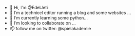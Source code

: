 - 👋 Hi, I’m @EdelJeti
- 👀 I’m a technicel editor running a blog and some websites ...
- 🌱 I’m currently learning some python...
- 💞️ I’m looking to collaborate on ...
- 📫 follow me on twitter: @spielakademie

<!---
EdelJeti/EdelJeti is a ✨ special ✨ repository because its `README.md` (this file) appears on your GitHub profile.
You can click the Preview link to take a look at your changes.
--->
